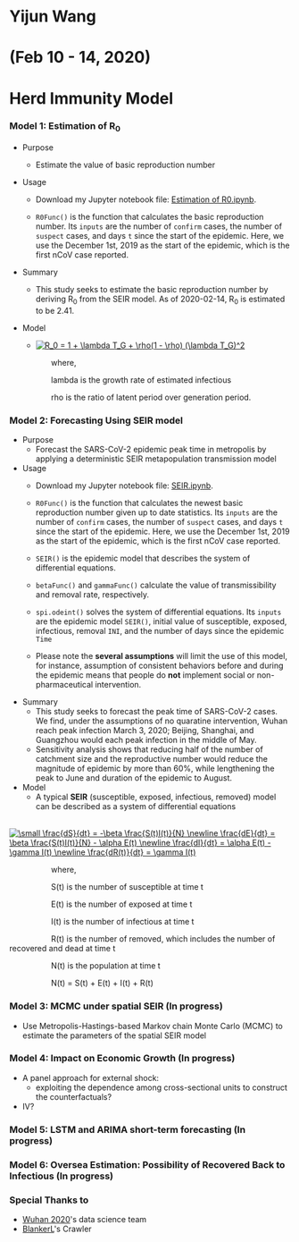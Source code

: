 # Yijun Wang 
# (Feb 10 - 14, 2020)
# Herd Immunity Model

### Model 1: Estimation of R<sub>0</sub>
- Purpose
  * Estimate the value of basic reproduction number
- Usage
  * Download my Jupyter notebook file: [Estimation of R0.ipynb](https://github.com/yijunwang0805/YijunWang/blob/master/Estimation%20of%20R0_Yijun/Estimation%20of%20R0.ipynb).
  
  * ```R0Func()``` is the function that calculates the basic reproduction number. Its ```inputs``` are the number of ```confirm``` cases, the number of ```suspect``` cases, and days ```t``` since the start of the epidemic. Here, we use the December 1st, 2019 as the start of the epidemic, which is the first nCoV case reported. 

- Summary
  * This study seeks to estimate the basic reproduction number by deriving R<sub>0</sub> from the SEIR model. As of 2020-02-14, R<sub>0</sub> is estimated to be 2.41.
- Model
  * <a href="https://www.codecogs.com/eqnedit.php?latex=R_0&space;=&space;1&space;&plus;&space;\lambda&space;T_G&space;&plus;&space;\rho(1&space;-&space;\rho)&space;(\lambda&space;T_G)^2" target="_blank"><img src="https://latex.codecogs.com/gif.latex?R_0&space;=&space;1&space;&plus;&space;\lambda&space;T_G&space;&plus;&space;\rho(1&space;-&space;\rho)&space;(\lambda&space;T_G)^2" title="R_0 = 1 + \lambda T_G + \rho(1 - \rho) (\lambda T_G)^2" /></a>
  
&nbsp;&nbsp;&nbsp;&nbsp;&nbsp;&nbsp;&nbsp;&nbsp;&nbsp;&nbsp;&nbsp;&nbsp;&nbsp;&nbsp;&nbsp;&nbsp;&nbsp;&nbsp; where,

&nbsp;&nbsp;&nbsp;&nbsp;&nbsp;&nbsp;&nbsp;&nbsp;&nbsp;&nbsp;&nbsp;&nbsp;&nbsp;&nbsp;&nbsp;&nbsp;&nbsp;&nbsp;  lambda is the growth rate of estimated infectious

&nbsp;&nbsp;&nbsp;&nbsp;&nbsp;&nbsp;&nbsp;&nbsp;&nbsp;&nbsp;&nbsp;&nbsp;&nbsp;&nbsp;&nbsp;&nbsp;&nbsp;&nbsp;  rho is the ratio of latent period over generation period.
  
### Model 2: Forecasting Using SEIR model
- Purpose
  * Forecast the SARS-CoV-2 epidemic peak time in metropolis by applying a deterministic SEIR metapopulation transmission model
- Usage
  * Download my Jupyter notebook file: [SEIR.ipynb](https://github.com/yijunwang0805/YijunWang/blob/master/SEIR%20Forecast_Yijun%20Wang%20%26%20Owen%20Xu/SEIR.ipynb).
  
  * ```R0Func()``` is the function that calculates the newest basic reproduction number given up to date statistics. Its ```inputs``` are the number of ```confirm``` cases, the number of ```suspect``` cases, and days ```t``` since the start of the epidemic. Here, we use the December 1st, 2019 as the start of the epidemic, which is the first nCoV case reported. 
  * ```SEIR()``` is the epidemic model that describes the system of differential equations.
  * ```betaFunc()``` and ```gammaFunc()``` calculate the value of transmissibility and removal rate, respectively.
  * ```spi.odeint()``` solves the system of differential equations. Its ```inputs``` are the epidemic model ```SEIR()```, initial value of susceptible, exposed, infectious, removal ```INI```, and the number of days since the epidemic ```Time```
  * Please note the **several assumptions** will limit the use of this model, for instance, assumption of consistent behaviors before and during the epidemic means that people do **not** implement social or non-pharmaceutical intervention.
- Summary
  * This study seeks to forecast the peak time of SARS-CoV-2 cases. We find, under the assumptions of no quaratine intervention, Wuhan reach peak infection March 3, 2020; Beijing, Shanghai, and Guangzhou would each peak infection in the middle of May. 
  * Sensitivity analysis shows that reducing half of the number of catchment size and the reproductive number would reduce the magnitude of epidemic by more than 60%, while lengthening the peak to June and duration of the epidemic to August.
- Model
  * A typical **SEIR** (susceptible, exposed, infectious, removed) model can be described as a system of differential equations

&nbsp;&nbsp;&nbsp;&nbsp;&nbsp;&nbsp;&nbsp;&nbsp;&nbsp;&nbsp;&nbsp;&nbsp;&nbsp;&nbsp;&nbsp;&nbsp;&nbsp;&nbsp;  <a href="https://www.codecogs.com/eqnedit.php?latex=\small&space;\frac{dS}{dt}&space;=&space;-\beta&space;frac{S(t)I(t)}{N}&space;\newline&space;\frac{dE}{dt}&space;=&space;\beta&space;\frac{S(t)I(t)}{N}&space;-&space;\alpha&space;E(t)&space;\newline&space;\frac{dI}{dt}&space;=&space;\alpha&space;E(t)&space;-&space;\gamma&space;I(t)&space;\newline&space;\frac{dR(t)}{dt}&space;=&space;\gamma&space;I(t)" target="_blank"><img src="https://latex.codecogs.com/gif.latex?\small&space;\frac{dS}{dt}&space;=&space;-\beta&space;\frac{S(t)I(t)}{N}&space;\newline&space;\frac{dE}{dt}&space;=&space;\beta&space;\frac{S(t)I(t)}{N}&space;-&space;\alpha&space;E(t)&space;\newline&space;\frac{dI}{dt}&space;=&space;\alpha&space;E(t)&space;-&space;\gamma&space;I(t)&space;\newline&space;\frac{dR(t)}{dt}&space;=&space;\gamma&space;I(t)" title="\small \frac{dS}{dt} = -\beta \frac{S(t)I(t)}{N} \newline \frac{dE}{dt} = \beta \frac{S(t)I(t)}{N} - \alpha E(t) \newline \frac{dI}{dt} = \alpha E(t) - \gamma I(t) \newline \frac{dR(t)}{dt} = \gamma I(t)" /></a>

   &nbsp;&nbsp;&nbsp;&nbsp;&nbsp;&nbsp;&nbsp;&nbsp;&nbsp;&nbsp;&nbsp;&nbsp;&nbsp;&nbsp;&nbsp;&nbsp;&nbsp;&nbsp; where,
   
   &nbsp;&nbsp;&nbsp;&nbsp;&nbsp;&nbsp;&nbsp;&nbsp;&nbsp;&nbsp;&nbsp;&nbsp;&nbsp;&nbsp;&nbsp;&nbsp;&nbsp;&nbsp; S(t) is the number of susceptible at time t

   &nbsp;&nbsp;&nbsp;&nbsp;&nbsp;&nbsp;&nbsp;&nbsp;&nbsp;&nbsp;&nbsp;&nbsp;&nbsp;&nbsp;&nbsp;&nbsp;&nbsp;&nbsp; E(t) is the number of exposed at time t

   &nbsp;&nbsp;&nbsp;&nbsp;&nbsp;&nbsp;&nbsp;&nbsp;&nbsp;&nbsp;&nbsp;&nbsp;&nbsp;&nbsp;&nbsp;&nbsp;&nbsp;&nbsp; I(t) is the number of infectious at time t

   &nbsp;&nbsp;&nbsp;&nbsp;&nbsp;&nbsp;&nbsp;&nbsp;&nbsp;&nbsp;&nbsp;&nbsp;&nbsp;&nbsp;&nbsp;&nbsp;&nbsp;&nbsp; R(t) is the number of removed, which includes the number of recovered and dead at time t

   &nbsp;&nbsp;&nbsp;&nbsp;&nbsp;&nbsp;&nbsp;&nbsp;&nbsp;&nbsp;&nbsp;&nbsp;&nbsp;&nbsp;&nbsp;&nbsp;&nbsp;&nbsp; N(t) is the population at time t

   &nbsp;&nbsp;&nbsp;&nbsp;&nbsp;&nbsp;&nbsp;&nbsp;&nbsp;&nbsp;&nbsp;&nbsp;&nbsp;&nbsp;&nbsp;&nbsp;&nbsp;&nbsp; N(t) = S(t) + E(t) + I(t) + R(t)

### Model 3: MCMC under spatial SEIR (In progress)
- Use Metropolis-Hastings-based Markov chain Monte Carlo (MCMC) to estimate the parameters of the spatial SEIR model

### Model 4: Impact on Economic Growth (In progress)
- A panel approach for external shock: 
  - exploiting the dependence among cross-sectional units to construct the counterfactuals?
- IV?

### Model 5: LSTM and ARIMA short-term forecasting (In progress)

### Model 6: Oversea Estimation: Possibility of Recovered Back to Infectious (In progress)

### Special Thanks to 
- [Wuhan 2020](https://github.com/wuhan2020/nCov-2019-data-science)'s data science team
- [BlankerL](https://github.com/BlankerL/DXY-COVID-19-Crawler)'s Crawler
